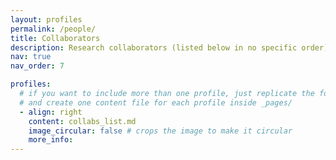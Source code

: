 ```yaml
---
layout: profiles
permalink: /people/
title: Collaborators
description: Research collaborators (listed below in no specific order)
nav: true
nav_order: 7

profiles:
  # if you want to include more than one profile, just replicate the following block
  # and create one content file for each profile inside _pages/
  - align: right
    content: collabs_list.md
    image_circular: false # crops the image to make it circular
    more_info: 
---
```

